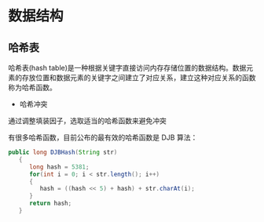 # 数据结构

## 哈希表

哈希表(hash table)是一种根据关键字直接访问内存存储位置的数据结构。数据元素的存放位置和数据元素的关键字之间建立了对应关系，建立这种对应关系的函数称为哈希函数。

- 哈希冲突

通过调整填装因子，选取适当的哈希函数来避免冲突

有很多哈希函数，目前公布的最有效的哈希函数是 DJB 算法：

```java
public long DJBHash(String str)
   {
      long hash = 5381;
      for(int i = 0; i < str.length(); i++)
      {
         hash = ((hash << 5) + hash) + str.charAt(i);
      }
      return hash;
   }
```
